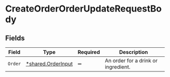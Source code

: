 # CreateOrderOrderUpdateRequestBody


## Fields

| Field                                                          | Type                                                           | Required                                                       | Description                                                    |
| -------------------------------------------------------------- | -------------------------------------------------------------- | -------------------------------------------------------------- | -------------------------------------------------------------- |
| `Order`                                                        | [*shared.OrderInput](../../../pkg/models/shared/orderinput.md) | :heavy_minus_sign:                                             | An order for a drink or ingredient.                            |